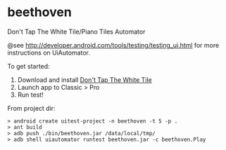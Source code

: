 beethoven
=========

Don't Tap The White Tile/Piano Tiles Automator

@see http://developer.android.com/tools/testing/testing_ui.html for more instructions on UiAutomator.

To get started:

1. Download and install [Don't Tap The White Tile](https://play.google.com/store/apps/details?id=com.umonistudio.tile)
2. Launch app to Classic > Pro
3. Run test!

From project dir:
```
> android create uitest-project -n beethoven -t 5 -p .
> ant build
> adb push ./bin/beethoven.jar /data/local/tmp/
> adb shell uiautomator runtest beethoven.jar -c beethoven.Play
```